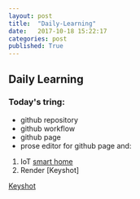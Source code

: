 ```yaml
---
layout: post
title:  "Daily-Learning"
date:   2017-10-18 15:22:17
categories: post
published: True
---
```


## Daily Learning
### Today's tring:
- github repository
- github workflow
- github page
- prose editor for github page
and:
1. IoT [smart home](http://study.163.com/course/courseLearn.htm?courseId=1304002 "IoT")
2. Render [Keyshot]

[Keyshot](https://v.daxue.taobao.com/detail.htm?spm=a2174.7789578.2.1.4632lT&courseId=50660)
